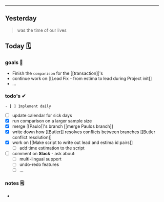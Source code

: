 
---

## Yesterday
> was the time of our lives

## Today 🗓

### goals 🏴
- Finish the `comparison` for the [[transaction]]'s
- continue work on [[Lead Fix - from estima to lead during Project init]]
- ...

### todo's ✔

	- [ ] Implement daily
- [ ] update calendar for sick days
- [x] run comparison on a larger sample size
- [x] merge [[Paulo]]'s branch
[[merge Paulos branch]]
- [x] write down how [[Butler]] resolves conflicts between branches
	[[Butler conflict resolution]]
- [x] work on [[Make script to write out lead and estima id pairs]]
	- [ ] add time estimation to the script

- [ ] comment on **Slack** - ask about:
	- [ ] multi-lingual support
	- [ ] undo-redo features
	- [ ] ...

### notes 🗒
- 
